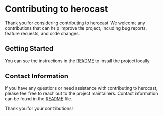 # Contributing to herocast

Thank you for considering contributing to herocast. We welcome any contributions that can help improve the project, including bug reports, feature requests, and code changes.

## Getting Started

You can see the instructions in the [README](README.md) to install the project locally.

## Contact Information

If you have any questions or need assistance with contributing to herocast, please feel free to reach out to the project maintainers. Contact information can be found in the [README](./README.md#contact) file.

Thank you for your contributions!
